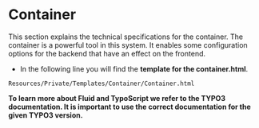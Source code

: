 # Container

This section explains the technical specifications for the container.
The container is a powerful tool in this system.
It enables some configuration options for the backend that have an effect on the frontend.

- In the following line you will find the **template for the container.html**.

```
Resources/Private/Templates/Container/Container.html
```

**To learn more about Fluid and TypoScript we refer to the TYPO3 documentation. It is important to use the correct documentation for the given TYPO3 version.**
